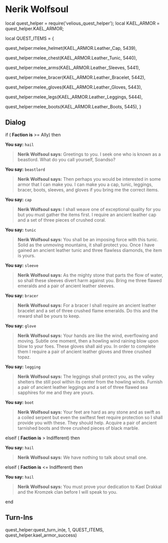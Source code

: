 # Nerik Wolfsoul


local quest_helper = require('velious_quest_helper');
local KAEL_ARMOR = quest_helper.KAEL_ARMOR;

local QUEST_ITEMS = {

quest_helper:melee_helmet(KAEL_ARMOR.Leather_Cap, 5439), 

quest_helper:melee_chest(KAEL_ARMOR.Leather_Tunic, 5440), 

quest_helper:melee_arms(KAEL_ARMOR.Leather_Sleeves, 5441), 

quest_helper:melee_bracer(KAEL_ARMOR.Leather_Bracelet, 5442), 

quest_helper:melee_gloves(KAEL_ARMOR.Leather_Gloves, 5443), 

quest_helper:melee_legs(KAEL_ARMOR.Leather_Leggings, 5444), 

quest_helper:melee_boots(KAEL_ARMOR.Leather_Boots, 5445), 
}

## Dialog

if ( **Faction is** >= Ally) then


**You say:** `hail`





>**Nerik Wolfsoul says:** Greetings to you. I seek one who is known as a beastlord. What do you call yourself, Soandso?



**You say:** `beastlord`





>**Nerik Wolfsoul says:** Then perhaps you would be interested in some armor that I can make you. I can make you a cap, tunic, leggings, bracer, boots, sleeves, and gloves if you bring me the correct items.


**You say:** `cap`





>**Nerik Wolfsoul says:** I shall weave one of exceptional quality for you but you must gather the items first. I require an ancient leather cap and a set of three pieces of crushed coral.


**You say:** `tunic`





>**Nerik Wolfsoul says:** You shall be an imposing force with this tunic. Solid as the unmoving mountains, it shall protect you. Once I have gained an ancient leather tunic and three flawless diamonds, the item is yours.


**You say:** `sleeve`





>**Nerik Wolfsoul says:** As the mighty stone that parts the flow of water, so shall these sleeves divert harm against you. Bring me three flawed emeralds and a pair of ancient leather sleeves.


**You say:** `bracer`





>**Nerik Wolfsoul says:** For a bracer I shall require an ancient leather bracelet and a set of three crushed flame emeralds. Do this and the reward shall be yours to keep.


**You say:** `glove`





>**Nerik Wolfsoul says:** Your hands are like the wind, everflowing and moving. Subtle one moment, then a howling wind raining blow upon blow to your foes. These gloves shall aid you. In order to complete them I require a pair of ancient leather gloves and three crushed topaz.


**You say:** `legging`





>**Nerik Wolfsoul says:** The leggings shall protect you, as the valley shelters the still pool within its center from the howling winds. Furnish a pair of ancient leather leggings and a set of three flawed sea sapphires for me and they are yours.


**You say:** `boot`





>**Nerik Wolfsoul says:** Your feet are hard as any stone and as swift as a coiled serpent but even the swiftest feet require protection so I shall provide you with these. They should help. Acquire a pair of ancient tarnished boots and three crushed pieces of black marble.


elseif ( **Faction is** > Indifferent) then 


**You say:** `hail`




>**Nerik Wolfsoul says:** We have nothing to talk about small one.


elseif ( **Faction is** <= Indifferent) then


**You say:** `hail`




>**Nerik Wolfsoul says:** You must prove your dedication to Kael Drakkal and the Kromzek clan before I will speak to you.

end

## Turn-Ins

quest_helper:quest_turn_in(e, 1, QUEST_ITEMS, quest_helper.kael_armor_success) 